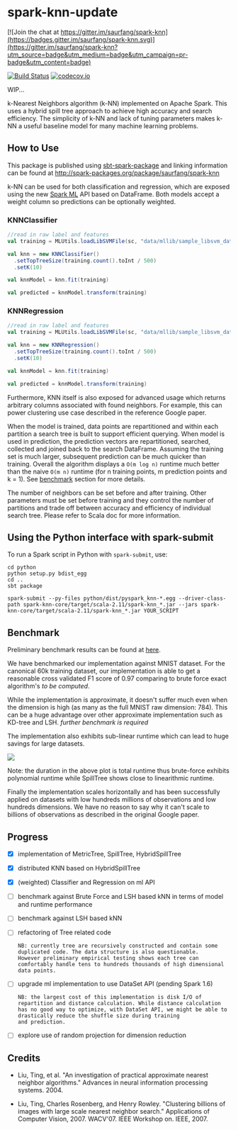 # spark-knn-update

[![Join the chat at https://gitter.im/saurfang/spark-knn](https://badges.gitter.im/saurfang/spark-knn.svg)](https://gitter.im/saurfang/spark-knn?utm_source=badge&utm_medium=badge&utm_campaign=pr-badge&utm_content=badge)

[![Build Status](https://travis-ci.org/saurfang/spark-knn.svg)](https://travis-ci.org/saurfang/spark-knn)
[![codecov.io](http://codecov.io/github/saurfang/spark-knn/coverage.svg?branch=master)](http://codecov.io/github/saurfang/spark-knn?branch=master)

WIP...

k-Nearest Neighbors algorithm (k-NN) implemented on Apache Spark. This uses a hybrid spill tree approach to
achieve high accuracy and search efficiency. The simplicity of k-NN and lack of tuning parameters makes k-NN
a useful baseline model for many machine learning problems.

## How to Use

This package is published using [sbt-spark-package](https://github.com/databricks/sbt-spark-package) and
linking information can be found at http://spark-packages.org/package/saurfang/spark-knn

k-NN can be used for both classification and regression, which are exposed using the new [Spark ML](http://spark.apache.org/docs/latest/ml-guide.html)
API based on DataFrame. Both models accept a weight column so predictions can be optionally weighted.

### KNNClassifier

```scala
//read in raw label and features
val training = MLUtils.loadLibSVMFile(sc, "data/mllib/sample_libsvm_data.txt").toDF()

val knn = new KNNClassifier()
  .setTopTreeSize(training.count().toInt / 500)
  .setK(10)

val knnModel = knn.fit(training)

val predicted = knnModel.transform(training)
```

### KNNRegression

```scala
//read in raw label and features
val training = MLUtils.loadLibSVMFile(sc, "data/mllib/sample_libsvm_data.txt").toDF()

val knn = new KNNRegression()
  .setTopTreeSize(training.count().toInt / 500)
  .setK(10)

val knnModel = knn.fit(training)

val predicted = knnModel.transform(training)
```

Furthermore, KNN itself is also exposed for advanced usage which returns arbitrary columns associated with found neighbors.
For example, this can power clustering use case described in the reference Google paper.

When the model is trained, data points are repartitioned and within each partition a search tree is built to support
 efficient querying. When model is used in prediction, the prediction vectors are repartitioned, searched, collected and
 joined back to the search DataFrame. Assuming the training set is much larger, subsequent prediction can be much quicker
 than training. Overall the algorithm displays a `O(m log n)` runtime much better than the naive `O(m n)`
 runtime (for n training points, m prediction points and k = 1). See [benchmark](#benchmark) section for more details.

The number of neighbors can be set before and after training. Other parameters must be set before training and they control
the number of partitions and trade off between accuracy and efficiency of individual search tree.
Please refer to Scala doc for more information.

## Using the Python interface with spark-submit

To run a Spark script in Python with `spark-submit`, use:

```
cd python
python setup.py bdist_egg
cd ..
sbt package

spark-submit --py-files python/dist/pyspark_knn-*.egg --driver-class-path spark-knn-core/target/scala-2.11/spark-knn_*.jar --jars spark-knn-core/target/scala-2.11/spark-knn_*.jar YOUR_SCRIPT
```

## Benchmark

Preliminary benchmark results can be found at [here](data/mnist/benchmark.md).

We have benchmarked our implementation against MNIST dataset. For the canonical 60k training dataset, our implementation
 is able to get a reasonable cross validated F1 score of 0.97 comparing to brute force exact algorithm's *to be computed*.

While the implementation is approximate, it doesn't suffer much even when the dimension is high (as many as the full MNIST
raw dimension: 784). This can be a huge advantage over other approximate implementation such as KD-tree and LSH. *further
benchmark is required*

The implementation also exhibits sub-linear runtime which can lead to huge savings for large datasets.

![](data/mnist/benchmark.png)

Note: the duration in the above plot is total runtime thus brute-force exhibits polynomial runtime while SpillTree shows
close to linearithmic runtime.

Finally the implementation scales horizontally and has been successfully applied on datasets with low hundreds millions of
observations and low hundreds dimensions. We have no reason to say why it can't scale to billions of observations as described
in the original Google paper.


## Progress

- [x] implementation of MetricTree, SpillTree, HybridSpillTree
- [x] distributed KNN based on HybridSpillTree
- [x] \(weighted\) Classifier and Regression on ml API
- [ ] benchmark against Brute Force and LSH based kNN in terms of model and runtime performance
- [ ] benchmark against LSH based kNN
- [ ] refactoring of Tree related code

      NB: currently tree are recursively constructed and contain some duplicated code. The data structure is also questionable.
      However preliminary empirical testing shows each tree can comfortably handle tens to hundreds thousands of high dimensional data points.
- [ ] upgrade ml implementation to use DataSet API (pending Spark 1.6)

      NB: the largest cost of this implementation is disk I/O of repartition and distance calculation. While distance calculation
      has no good way to optimize, with DataSet API, we might be able to drastically reduce the shuffle size during training
      and prediction.
- [ ] explore use of random projection for dimension reduction

## Credits

- Liu, Ting, et al.
"An investigation of practical approximate nearest neighbor algorithms."
Advances in neural information processing systems. 2004.

- Liu, Ting, Charles Rosenberg, and Henry Rowley.
"Clustering billions of images with large scale nearest neighbor search."
Applications of Computer Vision, 2007. WACV'07. IEEE Workshop on. IEEE, 2007.
